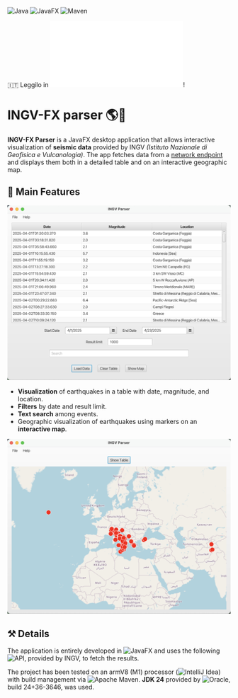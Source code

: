 ![Java](https://img.shields.io/badge/java-%23ED8B00.svg?style=for-the-badge&logo=openjdk&logoColor=white)
![JavaFX](https://img.shields.io/badge/javafx-%23FF0000.svg?style=for-the-badge&logo=javafx&logoColor=white)
![Maven](https://img.shields.io/badge/apachemaven-C71A36.svg?style=for-the-badge&logo=apachemaven&logoColor=white)

🇮🇹 Leggilo in ![italiano](README.it.md)! 
# **INGV-FX parser** 🌎🫨
**INGV-FX Parser** is a JavaFX desktop application that allows interactive visualization of **seismic data** provided by INGV *(Istituto Nazionale di Geofisica e Vulcanologia)*.
The app fetches data from a [network endpoint](https://webservices.ingv.it/swagger-ui/dist/?url=https://ingv.github.io/openapi/fdsnws/event/0.0.1/event.yaml) and displays them both in a detailed table and on an interactive geographic map.


## **📼 Main Features**
![Dashboard](screenshots/dashboard.jpg)

- **Visualization** of earthquakes in a table with date, magnitude, and location.
- **Filters** by date and result limit.
- **Text search** among events.
- Geographic visualization of earthquakes using markers on an **interactive map**.

![Map](screenshots/map.jpg)
## **⚒️ Details**

The application is entirely developed in ![JavaFX](https://openjfx.io/openjfx-docs/) and uses the following ![API](https://webservices.ingv.it/swagger-ui/dist/?url=https://ingv.github.io/openapi/fdsnws/event/0.0.1/event.yaml), provided by INGV, to fetch the results.

The project has been tested on an armV8 (M1) processor (![IntelliJ Idea](https://www.jetbrains.com/idea/)) with build management via ![Apache Maven](https://maven.apache.org/). **JDK 24** provided by ![Oracle](https://www.oracle.com/java/technologies/downloads/), build 24+36-3646, was used.

